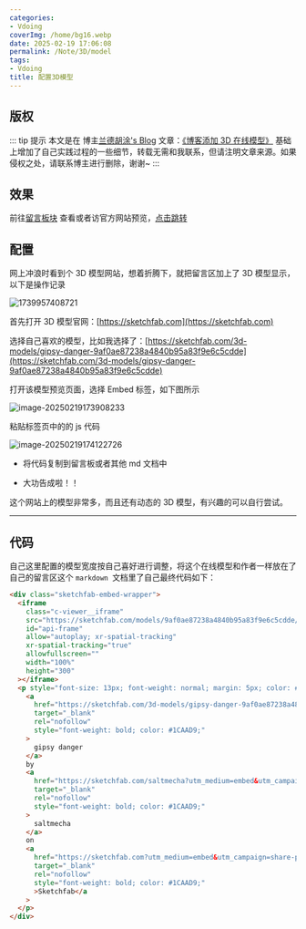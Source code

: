 ```yaml
---
categories:
- Vdoing
coverImg: /home/bg16.webp
date: 2025-02-19 17:06:08
permalink: /Note/3D/model
tags:
- Vdoing
title: 配置3D模型
---
```

## 版权

::: tip 提示
本文是在 博主[兰德胡涂's Blog](https://landhutu.top/) 文章：[《博客添加 3D 在线模型》](https://landhutu.top/blog/op/0/) 基础上增加了自己实践过程的一些细节，转载无需和我联系，但请注明文章来源。如果侵权之处，请联系博主进行删除，谢谢~
:::

## 效果

前往[留言板块](http://localhost:8088/message-area/) 查看或者访官方网站预览，[点击跳转](https://sketchfab.com/3d-models/gipsy-danger-9af0ae87238a4840b95a83f9e6c5cdde?utm_medium=embed&utm_campaign=share-popup&utm_content=9af0ae87238a4840b95a83f9e6c5cdde)

## 配置

网上冲浪时看到个 3D 模型网站，想着折腾下，就把留言区加上了 3D 模型显示，以下是操作记录

![1739957408721](https://seasir.top/images/1739957408721.jpg)

首先打开 3D 模型官网：[https://sketchfab.com](https://sketchfab.com)

选择自己喜欢的模型，比如我选择了：[https://sketchfab.com/3d-models/gipsy-danger-9af0ae87238a4840b95a83f9e6c5cdde](https://sketchfab.com/3d-models/gipsy-danger-9af0ae87238a4840b95a83f9e6c5cdde)

打开该模型预览页面，选择 Embed 标签，如下图所示

![image-20250219173908233](https://seasir.top/images/image-20250219173908233.png)

粘贴标签页中的的 js 代码

![image-20250219174122726](https://seasir.top/images/image-20250219174122726.png)

- 将代码复制到留言板或者其他 md 文档中

- 大功告成啦！！

这个网站上的模型非常多，而且还有动态的 3D 模型，有兴趣的可以自行尝试。

---

## 代码

自己这里配置的模型宽度按自己喜好进行调整，将这个在线模型和作者一样放在了自己的留言区这个 `markdown `文档里了自己最终代码如下：

```html
<div class="sketchfab-embed-wrapper">
  <iframe
    class="c-viewer__iframe"
    src="https://sketchfab.com/models/9af0ae87238a4840b95a83f9e6c5cdde/embed?autostart=1&amp;"
    id="api-frame"
    allow="autoplay; xr-spatial-tracking"
    xr-spatial-tracking="true"
    allowfullscreen=""
    width="100%"
    height="300"
  ></iframe>
  <p style="font-size: 13px; font-weight: normal; margin: 5px; color: #4A4A4A;">
    <a
      href="https://sketchfab.com/3d-models/gipsy-danger-9af0ae87238a4840b95a83f9e6c5cdde?utm_medium=embed&utm_campaign=share-popup&utm_content=9af0ae87238a4840b95a83f9e6c5cdde"
      target="_blank"
      rel="nofollow"
      style="font-weight: bold; color: #1CAAD9;"
    >
      gipsy danger
    </a>
    by
    <a
      href="https://sketchfab.com/saltmecha?utm_medium=embed&utm_campaign=share-popup&utm_content=9af0ae87238a4840b95a83f9e6c5cdde"
      target="_blank"
      rel="nofollow"
      style="font-weight: bold; color: #1CAAD9;"
    >
      saltmecha
    </a>
    on
    <a
      href="https://sketchfab.com?utm_medium=embed&utm_campaign=share-popup&utm_content=9af0ae87238a4840b95a83f9e6c5cdde"
      target="_blank"
      rel="nofollow"
      style="font-weight: bold; color: #1CAAD9;"
      >Sketchfab</a
    >
  </p>
</div>
```

